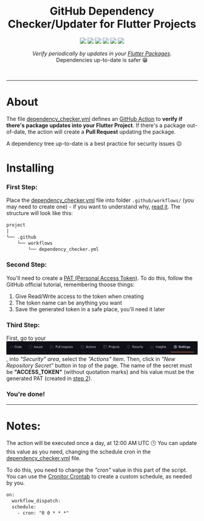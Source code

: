 <h1 align="center">GitHub Dependency Checker/Updater for Flutter Projects</h1>

<p align="center">

<img src="https://img.shields.io/badge/made%20by-TaylorHo-blue.svg" >

<img src="https://badges.frapsoft.com/os/v1/open-source.svg?v=103" >

<img src="https://img.shields.io/github/stars/TaylorHo/flutter-package-update-checker.svg?style=flat">

<img src="https://img.shields.io/github/languages/top/TaylorHo/flutter-package-update-checker.svg">

<img src="https://img.shields.io/github/issues/TaylorHo/flutter-package-update-checker.svg">

<img src="https://img.shields.io/badge/PRs-welcome-brightgreen.svg?style=flat">
</p>

<p align="center">
  <i>Verify periodically by updates in your <a href="https://pub.dev/">Flutter Packages</a>.</i><br/>
  Dependencies up-to-date is safer 😁
</p>

&nbsp;
&nbsp;

---
# About

The file [dependency_checker.yml](https://github.com/TaylorHo/flutter-package-update-checker/blob/main/dependency_checker.yml) defines an [GitHub Action](https://github.com/features/actions) to **verify if there's package updates into your Flutter Project**.
If there's a package out-of-date, the action will create a **Pull Request** updating the package.

A dependency tree up-to-date is a best practice for security issues 😌


# Installing

### First Step:
Place the [dependency_checker.yml](https://github.com/TaylorHo/flutter-package-update-checker/blob/main/dependency_checker.yml) file into folder ```.github/workflows/``` (you may need to create one) - if you want to understand why, [read it](https://docs.github.com/en/actions/using-workflows).
The structure will look like this:

```
project
|
└── .github
    └── workflows
        └── dependency_checker.yml
```

### Second Step:

You'll need to create a [PAT (Personal Access Token)](https://docs.github.com/en/authentication/keeping-your-account-and-data-secure/creating-a-personal-access-token). To do this, follow the GitHub official tutorial, remembering thoose things:

1. Give Read/Write access to the token when creating
2. The token name can be anything you want
3. Save the generated token in a safe place, you'll need it later

### Third Step:

First, go to your ![Project/Repository settings](/images/settings.png "Repository Settings"), into *"Security" area*, select the *"Actions"* item.
Then, click in *"New Repository Secret"* button in top of the page.
The name of the secret must be **"ACCESS_TOKEN"** (without quotation marks) and his value must be the generated PAT (created in [step 2](#second-step)).

### You're done!

---

# Notes:

The action will be executed once a day, at 12:00 AM UTC 🕒
You can update this value as you need, changing the schedule cron in the [dependency_checker.yml](https://github.com/TaylorHo/flutter-package-update-checker/blob/main/dependency_checker.yml) file.

To do this, you need to change the *"cron"* value in this part of the script. You can use the [Cronitor Crontab](https://crontab.guru/) to create a custom schedule, as needed by you.
```
on:
  workflow_dispatch:
  schedule:
    - cron: "0 0 * * *"
```